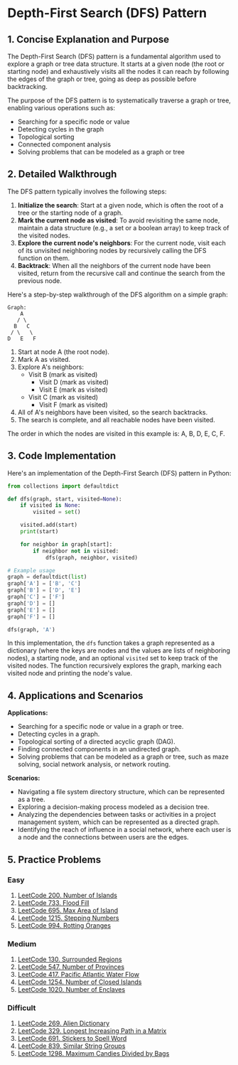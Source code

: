 # Depth-First Search (DFS) Pattern

## 1. Concise Explanation and Purpose

The Depth-First Search (DFS) pattern is a fundamental algorithm used to explore a graph or tree data structure. It starts at a given node (the root or starting node) and exhaustively visits all the nodes it can reach by following the edges of the graph or tree, going as deep as possible before backtracking.

The purpose of the DFS pattern is to systematically traverse a graph or tree, enabling various operations such as:

- Searching for a specific node or value
- Detecting cycles in the graph
- Topological sorting
- Connected component analysis
- Solving problems that can be modeled as a graph or tree

## 2. Detailed Walkthrough

The DFS pattern typically involves the following steps:

1. **Initialize the search**: Start at a given node, which is often the root of a tree or the starting node of a graph.
2. **Mark the current node as visited**: To avoid revisiting the same node, maintain a data structure (e.g., a set or a boolean array) to keep track of the visited nodes.
3. **Explore the current node's neighbors**: For the current node, visit each of its unvisited neighboring nodes by recursively calling the DFS function on them.
4. **Backtrack**: When all the neighbors of the current node have been visited, return from the recursive call and continue the search from the previous node.

Here's a step-by-step walkthrough of the DFS algorithm on a simple graph:

```
Graph:
    A
   / \
  B   C
 / \   \
D   E   F
```

1. Start at node A (the root node).
2. Mark A as visited.
3. Explore A's neighbors:
   - Visit B (mark as visited)
     - Visit D (mark as visited)
     - Visit E (mark as visited)
   - Visit C (mark as visited)
     - Visit F (mark as visited)
4. All of A's neighbors have been visited, so the search backtracks.
5. The search is complete, and all reachable nodes have been visited.

The order in which the nodes are visited in this example is: A, B, D, E, C, F.

## 3. Code Implementation

Here's an implementation of the Depth-First Search (DFS) pattern in Python:

```python
from collections import defaultdict

def dfs(graph, start, visited=None):
    if visited is None:
        visited = set()

    visited.add(start)
    print(start)

    for neighbor in graph[start]:
        if neighbor not in visited:
            dfs(graph, neighbor, visited)

# Example usage
graph = defaultdict(list)
graph['A'] = ['B', 'C']
graph['B'] = ['D', 'E']
graph['C'] = ['F']
graph['D'] = []
graph['E'] = []
graph['F'] = []

dfs(graph, 'A')
```

In this implementation, the `dfs` function takes a graph represented as a dictionary (where the keys are nodes and the values are lists of neighboring nodes), a starting node, and an optional `visited` set to keep track of the visited nodes. The function recursively explores the graph, marking each visited node and printing the node's value.

## 4. Applications and Scenarios

**Applications:**
- Searching for a specific node or value in a graph or tree.
- Detecting cycles in a graph.
- Topological sorting of a directed acyclic graph (DAG).
- Finding connected components in an undirected graph.
- Solving problems that can be modeled as a graph or tree, such as maze solving, social network analysis, or network routing.

**Scenarios:**
- Navigating a file system directory structure, which can be represented as a tree.
- Exploring a decision-making process modeled as a decision tree.
- Analyzing the dependencies between tasks or activities in a project management system, which can be represented as a directed graph.
- Identifying the reach of influence in a social network, where each user is a node and the connections between users are the edges.

## 5. Practice Problems

### Easy
1. [LeetCode 200. Number of Islands](https://leetcode.com/problems/number-of-islands/)
2. [LeetCode 733. Flood Fill](https://leetcode.com/problems/flood-fill/)
3. [LeetCode 695. Max Area of Island](https://leetcode.com/problems/max-area-of-island/)
4. [LeetCode 1215. Stepping Numbers](https://leetcode.com/problems/stepping-numbers/)
5. [LeetCode 994. Rotting Oranges](https://leetcode.com/problems/rotting-oranges/)

### Medium
1. [LeetCode 130. Surrounded Regions](https://leetcode.com/problems/surrounded-regions/)
2. [LeetCode 547. Number of Provinces](https://leetcode.com/problems/number-of-provinces/)
3. [LeetCode 417. Pacific Atlantic Water Flow](https://leetcode.com/problems/pacific-atlantic-water-flow/)
4. [LeetCode 1254. Number of Closed Islands](https://leetcode.com/problems/number-of-closed-islands/)
5. [LeetCode 1020. Number of Enclaves](https://leetcode.com/problems/number-of-enclaves/)

### Difficult
1. [LeetCode 269. Alien Dictionary](https://leetcode.com/problems/alien-dictionary/)
2. [LeetCode 329. Longest Increasing Path in a Matrix](https://leetcode.com/problems/longest-increasing-path-in-a-matrix/)
3. [LeetCode 691. Stickers to Spell Word](https://leetcode.com/problems/stickers-to-spell-word/)
4. [LeetCode 839. Similar String Groups](https://leetcode.com/problems/similar-string-groups/)
5. [LeetCode 1298. Maximum Candies Divided by Bags](https://leetcode.com/problems/maximum-candies-divided-by-bags/)